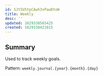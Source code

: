 ```yaml
---
id: SJt5U5tpCAwh3xPawDtoW
title: Weekly
desc: ''
updated: 1629338565425
created: 1629338421015
---
```


## Summary

Used to track weekly goals.

Pattern: `weekly.journal.{year}.{month}.{day}`



